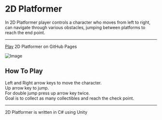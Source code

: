 # 2D Platformer
In 2D Platformer player controls a character who moves from left to right, can navigate through various obstacles, jumping between platforms to reach the end point.
***
[Play](https://gkylsk.github.io/2D-Platformer/) 2D Platformer on GitHub Pages

![Image](https://github.com/user-attachments/assets/ba3821d3-e811-4cd1-93e7-9d52e929095b)

## How To Play
Left and Right arrow keys to move the character.<br/>
Up arrow key to jump.<br/>
For double jump press up arrow key twice.<br/>
Goal is to collect as many collectibles and reach the check point.

***
2D Platformer is written in C# using Unity
